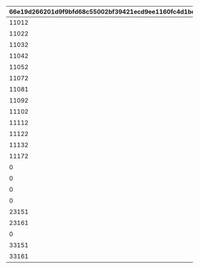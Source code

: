 |66e19d266201d9f9bfd68c55002bf39421ecd9ee1160fc4d1bd4001c22b56e47|54d8508646b0befad55c73a83ed7fa510da0bb9f5c2250cad855139fedc35aca|86cd6fd996df28b3e9dd039e107be60ddfa4afc7df3ddd0d3162c7fa7d0f8b4f|23e7ae2182925f65369b7e2d5f52735e06751103bfae8dcde7b1863adf728a50|d1fccc6e94890a5fde83b6b41f0a0e9957304f07011644012505c902efef536e|90c83341847fc5cc948b08e182d0dc0fdcc95679c6ea45fb0a63a84d2af623c7|88077d1a41aadde57bc15a574bbc198357bde4ec84cf12220079bd81f2d4b716|
| --- | --- | --- | --- | --- | --- | --- |
|11012|2|1101|2|ギルド管理協会です！どんなお仲間をお探しですか？|11011|0|
|11022|2|1102|2|ギルド管理協会です！どんなお仲間をお探しですか？|11021|0|
|11032|2|1103|2|ギルド管理協会です！どんなお仲間をお探しですか？|11031|0|
|11042|2|1104|2|ギルド管理協会です！どんなお仲間をお探しですか？|11041|0|
|11052|4|1105|4|魔物たちが集まる闘技場を見つけた！|11051|0|
|11072|7|1107|7|不思議な石板を発見！どうする？|11073|11071|
|11081|8|1108|8|ダンジョンで迷った！どっちに進む？|11082|0|
|11092|4|1109|4|魔物たちが集まる闘技場を見つけた！|11091|0|
|11102|3|1110|3|じゃんけん……ぽん！|11101|11103|
|11112|10|1111|10|箱の中から声が聞こえる……|11111|0|
|11122|11|1112|11|イベント会場に魔物が現れた！|11121|0|
|11132|4|1113|4|魔物たちが集まる闘技場を見つけた！|11131|0|
|11172|4|1117|4|魔物たちが集まる闘技場を見つけた！|11171|0|
|0|5|1314|5|釣りスポットを発見！|13141|0|
|0|9|1315|9|絶好のピクニック日和だ！|13151|0|
|0|6|1316|6|スロットマシンだ！挑戦する？|13161|0|
|0|5|2314|5|ラッキー！もう一回釣れるぞ！|23141|0|
|23151|9|2315|9|料理ができた！でも、まだ材料はあるぞ！|23152|0|
|23161|6|2316|6|もう一勝負だ！|23162|0|
|0|5|3314|5|ラストもう一回！|33141|0|
|33151|9|3315|9|完璧！でも、まだまだ材料はあるぞ！|33152|0|
|33161|6|3316|6|ラスト一発！|33162|0|